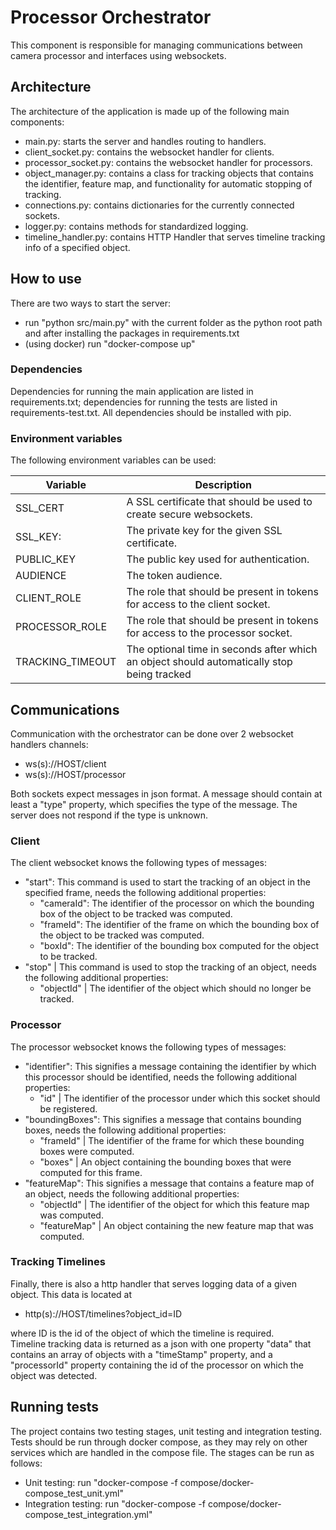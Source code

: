 # Processor Orchestrator

This component is responsible for managing communications between camera processor
and interfaces using websockets.

## Architecture
The architecture of the application is made up of the following main components:
- main.py: starts the server and handles routing to handlers.
- client_socket.py: contains the websocket handler for clients.
- processor_socket.py: contains the websocket handler for processors.
- object_manager.py: contains a class for tracking objects that contains the identifier, feature map, and functionality 
  for automatic stopping of tracking.
- connections.py: contains dictionaries for the currently connected sockets.
- logger.py: contains methods for standardized logging.
- timeline_handler.py: contains HTTP Handler that serves timeline tracking info of a specified object.

## How to use
There are two ways to start the server:
- run "python src/main.py" with the current folder as the python root path and after installing the packages in requirements.txt
- (using docker) run "docker-compose up"

### Dependencies
Dependencies for running the main application are listed in requirements.txt; 
dependencies for running the tests are listed in requirements-test.txt. All dependencies
should be installed with pip.

### Environment variables
The following environment variables can be used:

| Variable         | Description                                                                                |
| ---------------- | ------------------------------------------------------------------------------------------ |
| SSL_CERT         | A SSL certificate that should be used to create secure websockets.                         |
| SSL_KEY:         | The private key for the given SSL certificate.                                             |
| PUBLIC_KEY       | The public key used for authentication.                                                    |
| AUDIENCE         | The token audience.                                                                        |
| CLIENT_ROLE      | The role that should be present in tokens for access to the client socket.                 |
| PROCESSOR_ROLE   | The role that should be present in tokens for access to the processor socket.              |
| TRACKING_TIMEOUT | The optional time in seconds after which an object should automatically stop being tracked |

## Communications
Communication with the orchestrator can be done over 2 websocket handlers channels:
- ws(s)://HOST/client
- ws(s)://HOST/processor

Both sockets expect messages in json format. A message should contain at least a 
"type" property, which specifies the type of the message. The server does not respond if the 
type is unknown.

### Client
The client websocket knows the following types of messages:
- "start": This command is used to start the tracking of an object in the specified frame,
  needs the following additional properties:
  - "cameraId": The identifier of the processor on which the bounding box of the object to be tracked
    was computed.
  - "frameId": The identifier of the frame on which the bounding box of the object to be tracked
    was computed.
  - "boxId": The identifier of the bounding box computed for the object to be tracked.
- "stop" | This command is used to stop the tracking of an object,
  needs the following additional properties:
  - "objectId" | The identifier of the object which should no longer be tracked.
    
### Processor
The processor websocket knows the following types of messages:
- "identifier": This signifies a message containing the identifier by which this processor
  should be identified, needs the following additional properties:
  - "id" | The identifier of the processor under which this socket should be registered.
- "boundingBoxes": This signifies a message that contains bounding boxes, 
  needs the following additional properties:
  - "frameId" | The identifier of the frame for which these bounding boxes were computed.
  - "boxes"   | An object containing the bounding boxes that were computed for this frame.
- "featureMap": This signifies a message that contains a feature map of an object,
  needs the following additional properties:
  - "objectId"   | The identifier of the object for which this feature map was computed.
  - "featureMap" | An object containing the new feature map that was computed.
  
### Tracking Timelines
Finally, there is also a http handler that serves logging data of a given object.
This data is located at 
- http(s)://HOST/timelines?object_id=ID

where ID is the id of the object of which the timeline is required.  
Timeline tracking data is returned as a json with one property "data" that contains
an array of objects with a "timeStamp" property, and a "processorId" property containing the id of the
processor on which the object was detected.

## Running tests
The project contains two testing stages, unit testing and integration testing.
Tests should be run through docker compose, as they may rely on other services which are handled in the compose file.
The stages can be run as follows:
- Unit testing: run "docker-compose -f compose/docker-compose_test_unit.yml"
- Integration testing: run "docker-compose -f compose/docker-compose_test_integration.yml"

